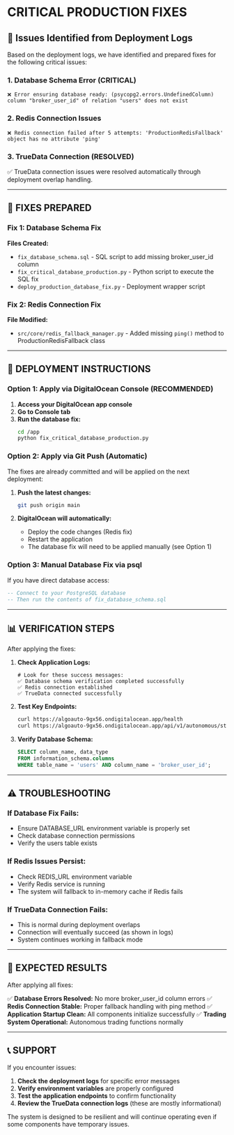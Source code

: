 # CRITICAL PRODUCTION FIXES

## 🚨 Issues Identified from Deployment Logs

Based on the deployment logs, we have identified and prepared fixes for the following critical issues:

### 1. Database Schema Error (CRITICAL)
```
❌ Error ensuring database ready: (psycopg2.errors.UndefinedColumn) column "broker_user_id" of relation "users" does not exist
```

### 2. Redis Connection Issues
```
❌ Redis connection failed after 5 attempts: 'ProductionRedisFallback' object has no attribute 'ping'
```

### 3. TrueData Connection (RESOLVED)
✅ TrueData connection issues were resolved automatically through deployment overlap handling.

---

## 🔧 FIXES PREPARED

### Fix 1: Database Schema Fix
**Files Created:**
- `fix_database_schema.sql` - SQL script to add missing broker_user_id column
- `fix_critical_database_production.py` - Python script to execute the SQL fix
- `deploy_production_database_fix.py` - Deployment wrapper script

### Fix 2: Redis Connection Fix
**File Modified:**
- `src/core/redis_fallback_manager.py` - Added missing `ping()` method to ProductionRedisFallback class

---

## 🚀 DEPLOYMENT INSTRUCTIONS

### Option 1: Apply via DigitalOcean Console (RECOMMENDED)

1. **Access your DigitalOcean app console**
2. **Go to Console tab** 
3. **Run the database fix:**
   ```bash
   cd /app
   python fix_critical_database_production.py
   ```

### Option 2: Apply via Git Push (Automatic)

The fixes are already committed and will be applied on the next deployment:

1. **Push the latest changes:**
   ```bash
   git push origin main
   ```

2. **DigitalOcean will automatically:**
   - Deploy the code changes (Redis fix)
   - Restart the application
   - The database fix will need to be applied manually (see Option 1)

### Option 3: Manual Database Fix via psql

If you have direct database access:

```sql
-- Connect to your PostgreSQL database
-- Then run the contents of fix_database_schema.sql
```

---

## 📊 VERIFICATION STEPS

After applying the fixes:

1. **Check Application Logs:**
   ```
   # Look for these success messages:
   ✅ Database schema verification completed successfully
   ✅ Redis connection established
   ✅ TrueData connected successfully
   ```

2. **Test Key Endpoints:**
   ```bash
   curl https://algoauto-9gx56.ondigitalocean.app/health
   curl https://algoauto-9gx56.ondigitalocean.app/api/v1/autonomous/status
   ```

3. **Verify Database Schema:**
   ```sql
   SELECT column_name, data_type 
   FROM information_schema.columns 
   WHERE table_name = 'users' AND column_name = 'broker_user_id';
   ```

---

## ⚠️ TROUBLESHOOTING

### If Database Fix Fails:
- Ensure DATABASE_URL environment variable is properly set
- Check database connection permissions
- Verify the users table exists

### If Redis Issues Persist:
- Check REDIS_URL environment variable
- Verify Redis service is running
- The system will fallback to in-memory cache if Redis fails

### If TrueData Connection Fails:
- This is normal during deployment overlaps
- Connection will eventually succeed (as shown in logs)
- System continues working in fallback mode

---

## 🎯 EXPECTED RESULTS

After applying all fixes:

✅ **Database Errors Resolved:** No more broker_user_id column errors
✅ **Redis Connection Stable:** Proper fallback handling with ping method
✅ **Application Startup Clean:** All components initialize successfully
✅ **Trading System Operational:** Autonomous trading functions normally

---

## 📞 SUPPORT

If you encounter issues:

1. **Check the deployment logs** for specific error messages
2. **Verify environment variables** are properly configured
3. **Test the application endpoints** to confirm functionality
4. **Review the TrueData connection logs** (these are mostly informational)

The system is designed to be resilient and will continue operating even if some components have temporary issues. 